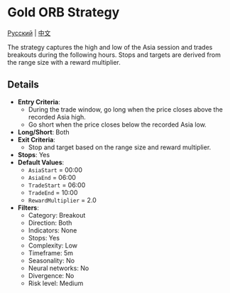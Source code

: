 # Gold ORB Strategy
[Русский](README_ru.md) | [中文](README_cn.md)

The strategy captures the high and low of the Asia session and trades breakouts during the following hours. Stops and targets are derived from the range size with a reward multiplier.

## Details

- **Entry Criteria**:
  - During the trade window, go long when the price closes above the recorded Asia high.
  - Go short when the price closes below the recorded Asia low.
- **Long/Short**: Both
- **Exit Criteria**:
  - Stop and target based on the range size and reward multiplier.
- **Stops**: Yes
- **Default Values**:
  - `AsiaStart` = 00:00
  - `AsiaEnd` = 06:00
  - `TradeStart` = 06:00
  - `TradeEnd` = 10:00
  - `RewardMultiplier` = 2.0
- **Filters**:
  - Category: Breakout
  - Direction: Both
  - Indicators: None
  - Stops: Yes
  - Complexity: Low
  - Timeframe: 5m
  - Seasonality: No
  - Neural networks: No
  - Divergence: No
  - Risk level: Medium

